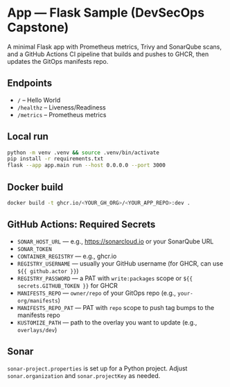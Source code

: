 # App — Flask Sample (DevSecOps Capstone)

A minimal Flask app with Prometheus metrics, Trivy and SonarQube scans, and a GitHub Actions CI pipeline that builds and pushes to GHCR, then updates the GitOps manifests repo.

## Endpoints
- `/` – Hello World
- `/healthz` – Liveness/Readiness
- `/metrics` – Prometheus metrics

## Local run
```bash
python -m venv .venv && source .venv/bin/activate
pip install -r requirements.txt
flask --app app.main run --host 0.0.0.0 --port 3000
```

## Docker build
```bash
docker build -t ghcr.io/<YOUR_GH_ORG>/<YOUR_APP_REPO>:dev .
```

## GitHub Actions: Required Secrets
- `SONAR_HOST_URL` — e.g., https://sonarcloud.io or your SonarQube URL
- `SONAR_TOKEN`
- `CONTAINER_REGISTRY` — e.g., ghcr.io
- `REGISTRY_USERNAME` — usually your GitHub username (for GHCR, can use `${{ github.actor }}`)
- `REGISTRY_PASSWORD` — a PAT with `write:packages` scope or `${{ secrets.GITHUB_TOKEN }}` for GHCR
- `MANIFESTS_REPO` — `owner/repo` of your GitOps repo (e.g., `your-org/manifests`)
- `MANIFESTS_REPO_PAT` — PAT with `repo` scope to push tag bumps to the manifests repo
- `KUSTOMIZE_PATH` — path to the overlay you want to update (e.g., `overlays/dev`)

## Sonar
`sonar-project.properties` is set up for a Python project. Adjust `sonar.organization` and `sonar.projectKey` as needed.
